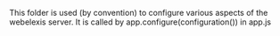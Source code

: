 This folder is used (by convention) to configure various aspects of the webelexis server. It is called by app.configure(configuration()) in app.js

